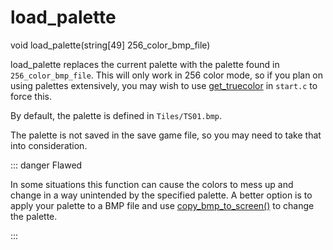# load_palette

<Prototype>void load_palette(string[49] 256_color_bmp_file)</Prototype>

load_palette replaces the current palette with the palette found in `256_color_bmp_file`. This will only work in 256 color mode, so if you plan on using palettes extensively, you may wish to use [get_truecolor](./get-truecolor.md) in `start.c` to force this.

By default, the palette is defined in `Tiles/TS01.bmp`.

The palette is not saved in the save game file, so you may need to take that into consideration.

::: danger Flawed

In some situations this function can cause the colors to mess up and change in a way unintended by the specified palette.
A better option is to apply your palette to a BMP file and use [copy_bmp_to_screen()](./copy-bmp-to-screen.md) to change the palette.

:::